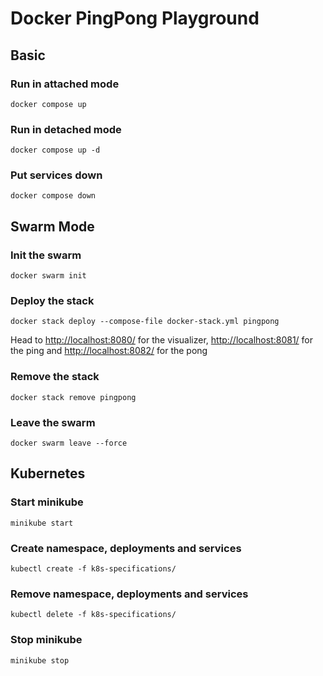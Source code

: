 # Docker PingPong Playground

## Basic

### Run in attached mode

```
docker compose up
```

### Run in detached mode

```
docker compose up -d
```

### Put services down

```
docker compose down
```

## Swarm Mode

### Init the swarm

```
docker swarm init
```

### Deploy the stack

```
docker stack deploy --compose-file docker-stack.yml pingpong
```

Head to [http://localhost:8080/](http://localhost:8080/) for the visualizer, [http://localhost:8081/](http://localhost:8081/) for the ping and [http://localhost:8082/](http://localhost:8082/) for the pong

### Remove the stack

```
docker stack remove pingpong
```

### Leave the swarm

```
docker swarm leave --force
```

## Kubernetes

### Start minikube

```
minikube start
```

### Create namespace, deployments and services

```
kubectl create -f k8s-specifications/
```

### Remove namespace, deployments and services

```
kubectl delete -f k8s-specifications/
```

### Stop minikube

```
minikube stop
```
